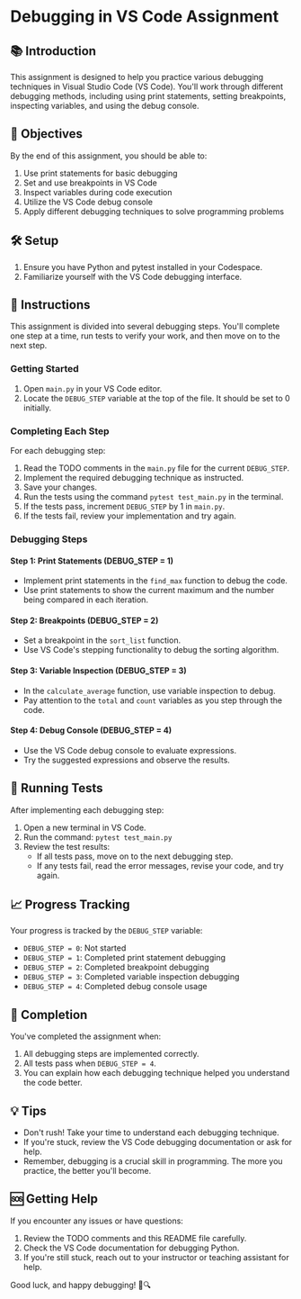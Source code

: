 # Debugging in VS Code Assignment

## 📚 Introduction

This assignment is designed to help you practice various debugging techniques in Visual Studio Code (VS Code). You'll work through different debugging methods, including using print statements, setting breakpoints, inspecting variables, and using the debug console.

## 🎯 Objectives

By the end of this assignment, you should be able to:

1. Use print statements for basic debugging
2. Set and use breakpoints in VS Code
3. Inspect variables during code execution
4. Utilize the VS Code debug console
5. Apply different debugging techniques to solve programming problems

## 🛠️ Setup

1. Ensure you have Python and pytest installed in your Codespace.
2. Familiarize yourself with the VS Code debugging interface.

## 📝 Instructions

This assignment is divided into several debugging steps. You'll complete one step at a time, run tests to verify your work, and then move on to the next step.

### Getting Started

1. Open `main.py` in your VS Code editor.
2. Locate the `DEBUG_STEP` variable at the top of the file. It should be set to 0 initially.

### Completing Each Step

For each debugging step:

1. Read the TODO comments in the `main.py` file for the current `DEBUG_STEP`.
2. Implement the required debugging technique as instructed.
3. Save your changes.
4. Run the tests using the command `pytest test_main.py` in the terminal.
5. If the tests pass, increment `DEBUG_STEP` by 1 in `main.py`.
6. If the tests fail, review your implementation and try again.

### Debugging Steps

#### Step 1: Print Statements (DEBUG_STEP = 1)
- Implement print statements in the `find_max` function to debug the code.
- Use print statements to show the current maximum and the number being compared in each iteration.

#### Step 2: Breakpoints (DEBUG_STEP = 2)
- Set a breakpoint in the `sort_list` function.
- Use VS Code's stepping functionality to debug the sorting algorithm.

#### Step 3: Variable Inspection (DEBUG_STEP = 3)
- In the `calculate_average` function, use variable inspection to debug.
- Pay attention to the `total` and `count` variables as you step through the code.

#### Step 4: Debug Console (DEBUG_STEP = 4)
- Use the VS Code debug console to evaluate expressions.
- Try the suggested expressions and observe the results.

## 🧪 Running Tests

After implementing each debugging step:

1. Open a new terminal in VS Code.
2. Run the command: `pytest test_main.py`
3. Review the test results:
   - If all tests pass, move on to the next debugging step.
   - If any tests fail, read the error messages, revise your code, and try again.

## 📈 Progress Tracking

Your progress is tracked by the `DEBUG_STEP` variable:
- `DEBUG_STEP = 0`: Not started
- `DEBUG_STEP = 1`: Completed print statement debugging
- `DEBUG_STEP = 2`: Completed breakpoint debugging
- `DEBUG_STEP = 3`: Completed variable inspection debugging
- `DEBUG_STEP = 4`: Completed debug console usage

## 🏁 Completion

You've completed the assignment when:
1. All debugging steps are implemented correctly.
2. All tests pass when `DEBUG_STEP = 4`.
3. You can explain how each debugging technique helped you understand the code better.

## 💡 Tips

- Don't rush! Take your time to understand each debugging technique.
- If you're stuck, review the VS Code debugging documentation or ask for help.
- Remember, debugging is a crucial skill in programming. The more you practice, the better you'll become.

## 🆘 Getting Help

If you encounter any issues or have questions:
1. Review the TODO comments and this README file carefully.
2. Check the VS Code documentation for debugging Python.
3. If you're still stuck, reach out to your instructor or teaching assistant for help.

Good luck, and happy debugging! 🐛🔍